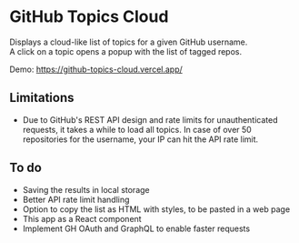 # GitHub Topics Cloud
Displays a cloud-like list of topics for a given GitHub username.  
A click on a topic opens a popup with the list of tagged repos.

Demo: https://github-topics-cloud.vercel.app/

## Limitations
- Due to GitHub's REST API design and rate limits for unauthenticated requests, it takes a while to load all topics. In case of over 50 repositories for the username, your IP can hit the API rate limit.

## To do
- Saving the results in local storage
- Better API rate limit handling
- Option to copy the list as HTML with styles, to be pasted in a web page
- This app as a React component
- Implement GH OAuth and GraphQL to enable faster requests
